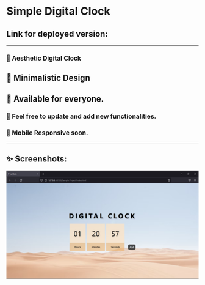 # Simple Digital Clock 
<h2> Link for deployed version: </h2>

<hr>

<h3>🚀 Aesthetic Digital Clock </h3>
<h2>🚀 Minimalistic Design </h3>
<h2>🚀 Available for everyone.</h2>
<h3>🚀 Feel free to update and add new functionalities. </h3>
<h3>🚀 Mobile Responsive soon.</h3>

<hr>

<h2>✨ Screenshots:</h2>

![img](https://github.com/Muhammad-Patel/Digital-Clock-Project-2/blob/main/Screenshot.png?raw=true)


